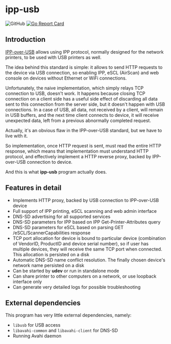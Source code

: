 # ipp-usb

![GitHub](https://img.shields.io/github/license/OpenPrinting/ipp-usb)
[![Go Report Card](https://goreportcard.com/badge/github.com/OpenPrinting/ipp-usb)](https://goreportcard.com/badge/github.com/OpenPrinting/ipp-usb)

## Introduction

[IPP-over-USB](https://www.usb.org/document-library/ipp-protocol-10) allows
using IPP protocol, normally designed for the network printers, to be used
with USB printers as well.

The idea behind this standard is simple: it allows to send HTTP requests
to the device via USB connection, so enabling IPP, eSCL (AirScan) and web
console on devices without Ethernet or WiFi connections.

Unfortunately, the naive implementation, which simply relays TCP connection
to USB, doesn't work. It happens because closing TCP connection on a client
side has a useful side effect of discarding all data sent to this connection from
the server side, but it doesn't happen with USB connections. In a case of USB,
all data, not received by a client, will remain in USB buffers, and the next
time client connects to device, it will receive unexpected data, left from
a previous abnormally completed request.

Actually, it's an obvious flaw in the IPP-over-USB standard, but we have
to live with it.

So implementation, once HTTP request is sent, must read the entire HTTP
response, which means that implementation must understand HTTP protocol,
and effectively implement a HTTP reverse proxy, backed by IPP-over-USB
connection to device.

And this is what **ipp-usb** program actually does.

## Features in detail

* Implements HTTP proxy, backed by USB connection to IPP-over-USB device
* Full support of IPP printing, eSCL scanning and web admin interface
* DNS-SD advertising for all supported services
* DNS-SD parameters for IPP based on IPP Get-Printer-Attributes query
* DNS-SD parameters for eSCL based on parsing GET /eSCL/ScannerCapabilities response
* TCP port allocation for device is bound to particular device (combination of
VendorID, ProductID and device serial number), so if user has multiple
devices, they will receive the same TCP port when connected. This allocation
is persisted on a disk
* Automatic DNS-SD name conflict resolution. The finally chosen device's
network name persisted on a disk
* Can be started by **udev** or run in standalone mode
* Can share printer to other computers on a network, or use loopback interface only
* Can generate very detailed logs for possible troubleshooting

## External dependencies

This program has very little external dependencies, namely:
* `libusb` for USB access
* `libavahi-common` and `libavahi-client` for DNS-SD
* Running Avahi daemon
